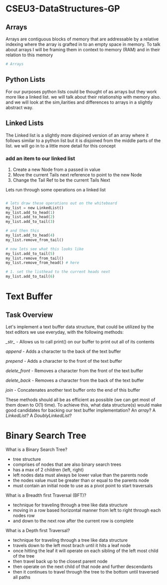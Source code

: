 # CSEU3-DataStructures-GP

## Arrays
Arrays are contiguous blocks of memory that are addressable by a relative indexing where the array is grafted in to an empty space in memory. To talk about arrays I will be framing them in context to memory (RAM) and in their relation to this memory
```Python
# Arrays

```

## Python Lists
For our purposes python lists could be thought of as arrays but they work more like a linked list. we will talk about their relationship with memory also. and we will look at the sim,ilarities and differences to arrays in a slightly abstract way.

## Linked Lists
The Linked list is a slightly more disjoined version of an array where it follows similar to a python list but it is disjoined from the middle parts of the list. we will go in to a little more detail for this concept

### add an item to our linked list
1. Create a new Node from a passed in value
2. Move the current Tails next reference to point to the new Node
3. Change the Tail Ref to be the current Tails Next




Lets run through some operations on a linked list

```Python

# lets draw these operations out on the whiteboard
my_list = new LinkedList()
my_list.add_to_head(1)
my_list.add_to_head(2)
my_list.add_to_tail(3)

# and then this
my_list.add_to_head(4)
my_list.remove_from_tail()

# now lets see what this looks like
my_list.add_to_tail(5)
my_list.remove_from_tail() 
my_list.remove_from_head() # here

# 1. set the listhead to the current heads next
my_list.add_to_tail(6)

```
# Text Buffer
## Task Overview
Let's implement a text buffer data structure, that could be utilized by the text editors we use everyday, with the following methods:

*\__str__* - Allows us to call print() on our buffer to print out all of its contents

*append* - Adds a character to the back of the text buffer

*prepend* - Adds a character to the front of the text buffer

*delete_front* - Removes a character from the front of the text buffer

*delete_back* - Removes a character from the back of the text buffer

*join* - Concatenates another text buffer onto the end of this buffer


These methods should all be as efficient as possible (we can get most of them down to O(1) time). To achieve this, what data structure(s) would make good candidates for backing our text buffer implementation? An *array*? A *LinkedList*? A *DoublyLinkedList*?

# Binary Search Tree

What is a Binary Search Tree?
- tree structure
- comprises of nodes that are also binary search trees
- has a max of 2 children (left, right)
- left nodes data must always be lower value than the parents node
- the nodes value must be greater than or equal to the parents node
- must contain an initial node to use as a pivot point to start traversals

What is a Breadth first Traversal (BFT)?
- technique for traveling through a tree like data structure 
- moving in a row based horizontal manner from left to right through each nodes row 
- and down to the next row after the current row is complete

What is a Depth first Traversal?
- technique for traveling through a tree like data structure 
- travels down to the left most brach until it hits a leaf node
- once hitting the leaf it will operate on each sibling of the left most child of the tree
- then travel back up to the closest parent node
- then operate on the next child of that node and further descendants
- then it continues to travel through the tree to the bottom until traversed all paths



